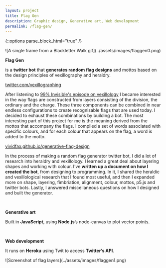 ```yaml
---
layout: project
title: Flag Gen
description: Graphic design, Generative art, Web development
permalink: /flag-gen/
---
```

{::options parse_block_html="true" /}

<div class="col-12 mb-5">
![A single frame from a Blackletter Walk gif](../assets/images/flaggen0.png)
</div>

<div class="col-12 offset-sm-0 col-md-8 offset-md-2 col-lg-6 offset-lg-3 vertical-center">

**Flag Gen**

<div class="indent">

is a **twitter bot** that **generates random flag designs** and mottos based on the design principles of vexillography and heraldry.

[twitter.com/vexillographing](https://twitter.com/vexillographing)

After listening to [99% Invisible's episode on vexillology](https://99percentinvisible.org/episode/vexillonaire/) I became interested in the way flags are constructed from layers consisting of the division, the ordinary and the charge. These three components can be combined in near endless configurations to create recognisable flags that are used today. I decided to exhaust these combinations by building a bot. The most interesting part of this project for me is the meaning derived from the mottos that accompany the flags. I compiled a set of words associated with specific colours, and for each colour that appears on the flag, a word is added to the motto.

[vividfax.github.io/generative-flag-design](https://vividfax.github.io/generative-flag-design)

In the process of making a random flag generator twitter bot, I did a lot of research into heraldry and vexillology. I learned a great deal about layering shapes and working with colour. I've **written up a document on how I created the bot**, from designing to programming. In it, I shared the heraldic and vexillological research that I found most useful, and then I expanded more on shape, layering, fimbriation, alignment, colour, mottos, p5.js and twitter bots. Lastly, I answered miscellaneous questions on how I designed and built the generator.

</div><br>

**Generative art**<br>

<div class="indent">

Built in **JavaScript**, using **Node.js**’s node-canvas to plot vector points.

</div><br>

**Web development**

<div class="indent">

It runs on **Heroku** using Twit to access **Twitter’s API**.

</div>

</div>

<div class="col-12 mt-5">
![Screenshot of flag layers](../assets/images/flaggen1.png)
</div>
